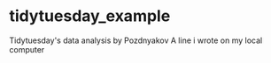 # tidytuesday_example
Tidytuesday's data analysis by Pozdnyakov 
A line i wrote on my local computer
